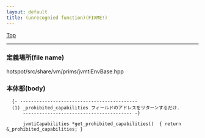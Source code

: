 ```yaml
---
layout: default
title: (unrecognied function)(FIXME!)
---
```

[Top](../index.html)

--- 
### 定義場所(file name)
hotspot/src/share/vm/prims/jvmtiEnvBase.hpp


### 本体部(body)
```
  {- -------------------------------------------
  (1) _prohibited_capabilities フィールドのアドレスをリターンするだけ.
      ---------------------------------------- -}

	  jvmtiCapabilities *get_prohibited_capabilities()  { return &_prohibited_capabilities; }
	
```


